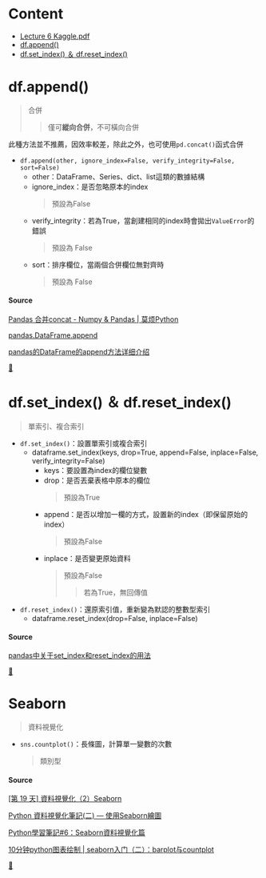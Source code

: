 # Content
- [Lecture 6 Kaggle.pdf](https://github.com/vanikk06/Machine-Learning/blob/master/Kaggle_Titanic/Lecture%206%20Kaggle.pdf)
- [df.append()](https://github.com/vanikk06/Machine-Learning/tree/master/Kaggle_Titanic#dfappend)
- [df.set_index() ＆ df.reset_index()](https://github.com/vanikk06/Machine-Learning/tree/master/Kaggle_Titanic#dfset_index--dfreset_index)

# df.append()
  > 合併
  >> 僅可**縱向合併**，不可橫向合併

此種方法並不推薦，因效率較差，除此之外，也可使用`pd.concat()`函式合併

- `df.append(other, ignore_index=False, verify_integrity=False, sort=False)`
   - other：DataFrame、Series、dict、list這類的數據結構
   - ignore_index：是否忽略原本的index
     > 預設為False
   - verify_integrity：若為True，當創建相同的index時會拋出`ValueError`的錯誤
     > 預設為 False
   - sort：排序欄位，當兩個合併欄位無對齊時
     > 預設為 False

#### Source
[Pandas 合并concat - Numpy & Pandas | 莫烦Python](https://morvanzhou.github.io/tutorials/data-manipulation/np-pd/3-6-pd-concat/)

[pandas.DataFrame.append](https://pandas.pydata.org/pandas-docs/stable/reference/api/pandas.DataFrame.append.html)

[pandas的DataFrame的append方法详细介绍](https://blog.csdn.net/sinat_29957455/article/details/84961936)

[🚝](https://github.com/vanikk06/Machine-Learning/tree/master/Kaggle_Titanic#content)


# df.set_index() ＆ df.reset_index()
  > 單索引、複合索引
  
- `df.set_index()`：設置單索引或複合索引
  - dataframe.set_index(keys, drop=True, append=False, inplace=False, verify_integrity=False)
    - keys：要設置為index的欄位變數
    - drop：是否丟棄表格中原本的欄位
      > 預設為True
    - append：是否以增加一欄的方式，設置新的index（即保留原始的index）
      > 預設為False
    - inplace：是否變更原始資料
      > 預設為False
      >> 若為True，無回傳值
- `df.reset_index()`：還原索引值，重新變為默認的整數型索引
   - dataframe.reset_index(drop=False, inplace=False)

#### Source
[pandas中关于set_index和reset_index的用法](https://blog.csdn.net/jingyi130705008/article/details/78162758)

[🚈](https://github.com/vanikk06/Machine-Learning/tree/master/Kaggle_Titanic#content)

# Seaborn
  > 資料視覺化
- `sns.countplot()`：長條圖，計算單一變數的次數
   > 類別型

#### Source
[[第 19 天] 資料視覺化（2）Seaborn](https://ithelp.ithome.com.tw/articles/10186624)

[Python 資料視覺化筆記(二) — 使用Seaborn繪圖](https://medium.com/@yanweiliu/python-%E8%B3%87%E6%96%99%E8%A6%96%E8%A6%BA%E5%8C%96%E7%AD%86%E8%A8%98-%E4%BA%8C-%E4%BD%BF%E7%94%A8seaborn%E7%B9%AA%E5%9C%96-3adb03407a9)

[Python學習筆記#6：Seaborn資料視覺化篇](http://psop-blog.logdown.com/posts/3056283-python-seaborn)

[10分钟python图表绘制 | seaborn入门（二）：barplot与countplot](https://zhuanlan.zhihu.com/p/24553277)

[🚅](https://github.com/vanikk06/Machine-Learning/tree/master/Kaggle_Titanic#content)
